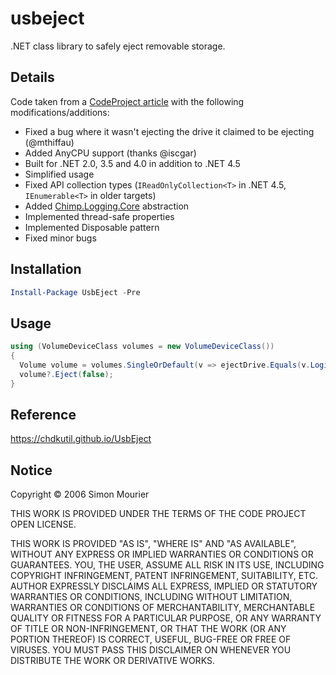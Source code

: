# usbeject

.NET class library to safely eject removable storage.


## Details

Code taken from a [CodeProject article](https://www.codeproject.com/Articles/13530/Eject-USB-disks-using-C)
with the following modifications/additions:

* Fixed a bug where it wasn't ejecting the drive it claimed to be ejecting (@mthiffau)
* Added AnyCPU support (thanks @iscgar)
* Built for .NET 2.0, 3.5 and 4.0 in addition to .NET 4.5
* Simplified usage
* Fixed API collection types (`IReadOnlyCollection<T>` in .NET 4.5, `IEnumerable<T>` in older targets)
* Added [Chimp.Logging.Core](https://github.com/CHDKUtil/Chimp.Logging.Core) abstraction
* Implemented thread-safe properties
* Implemented Disposable pattern
* Fixed minor bugs


## Installation

```powershell
Install-Package UsbEject -Pre
```


## Usage

```csharp
using (VolumeDeviceClass volumes = new VolumeDeviceClass())
{
  Volume volume = volumes.SingleOrDefault(v => ejectDrive.Equals(v.LogicalDrive));
  volume?.Eject(false);
}
```


## Reference

https://chdkutil.github.io/UsbEject


## Notice

Copyright © 2006 Simon Mourier

THIS WORK IS PROVIDED UNDER THE TERMS OF THE CODE PROJECT OPEN LICENSE.

THIS WORK IS PROVIDED "AS IS", "WHERE IS" AND "AS AVAILABLE", WITHOUT ANY EXPRESS OR IMPLIED WARRANTIES OR CONDITIONS OR GUARANTEES.
YOU, THE USER, ASSUME ALL RISK IN ITS USE, INCLUDING COPYRIGHT INFRINGEMENT, PATENT INFRINGEMENT, SUITABILITY, ETC.
AUTHOR EXPRESSLY DISCLAIMS ALL EXPRESS, IMPLIED OR STATUTORY WARRANTIES OR CONDITIONS, INCLUDING WITHOUT LIMITATION, WARRANTIES OR
CONDITIONS OF MERCHANTABILITY, MERCHANTABLE QUALITY OR FITNESS FOR A PARTICULAR PURPOSE, OR ANY WARRANTY OF TITLE OR NON-INFRINGEMENT,
OR THAT THE WORK (OR ANY PORTION THEREOF) IS CORRECT, USEFUL, BUG-FREE OR FREE OF VIRUSES. YOU MUST PASS THIS DISCLAIMER ON WHENEVER
YOU DISTRIBUTE THE WORK OR DERIVATIVE WORKS.
